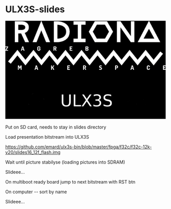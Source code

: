 # ULX3S-slides

 ![Radiona](pic/first.png)

Put on SD card, needs to stay in slides directory

Load presentation bitstream into ULX3S 

https://github.com/emard/ulx3s-bin/blob/master/fpga/f32c/f32c-12k-v20/slides16_12f_flash.img

Wait until picture stabilyse (loading pictures into SDRAM)

Slideee...

On multiboot ready board jump to next bitstream with RST btn

On computer -- sort by name 

Slideee...
